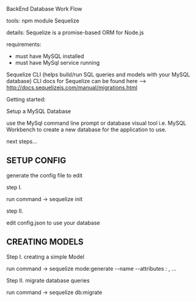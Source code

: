 
BackEnd Database Work Flow

tools:
 npm module Sequelize

details:
 Sequelize is a promise-based ORM for Node.js

requirements:
 * must have MySQL installed
 * must have MySql service running



Sequelize CLI (helps build/run SQL queries and models with your MySQL database)
CLI docs for Sequelize can be found here 
--> http://docs.sequelizejs.com/manual/migrations.html



Getting started:

Setup a MySQL Database

use the MySql command line prompt or database visual tool i.e. MySQL Workbench
to create a new database for the application to use.


next steps...


SETUP CONFIG
-------------

generate the config file to edit

step I.

run command ->
	sequelize init


step II.

 edit config.json to use your database





CREATING MODELS
---------------

Step I.
creating a simple Model

 run command ->
	sequelize mode:generate --name <ModelName> --attributes <AttributeName>:<SQL DATATYPE> , ... 


Step II.
migrate database queries

 run command ->
	sequelize db:migrate
